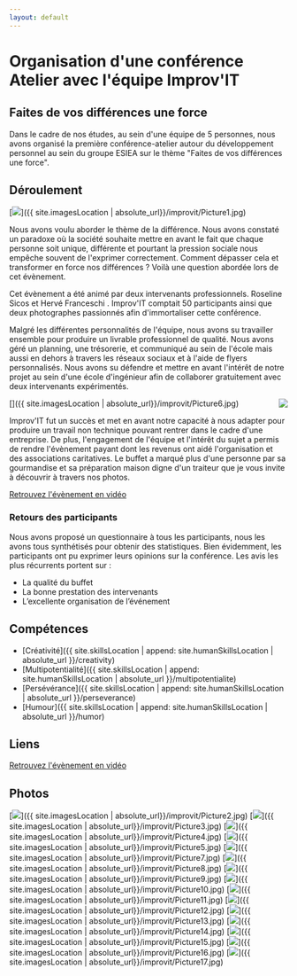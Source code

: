 ```yaml
---
layout: default
---
```


# Organisation d'une conférence Atelier avec l'équipe Improv'IT

## Faites de vos différences une force

Dans le cadre de nos études, au sein d'une équipe de 5 personnes, nous avons organisé la première conférence-atelier autour du développement personnel au sein du groupe ESIEA sur le thème "Faites de vos différences une force".

## Déroulement

[<img src="{{ site.imagesLocation | absolute_url}}/improvit/Picture1.jpg" class="realization-mini border"/>]({{ site.imagesLocation | absolute_url}}/improvit/Picture1.jpg)

Nous avons voulu aborder le thème de la différence. Nous avons constaté un paradoxe où la société souhaite mettre en avant le fait que chaque personne soit unique, différente et pourtant la pression sociale nous empêche souvent de l'exprimer correctement. Comment dépasser cela et transformer en force nos différences ? Voilà une question abordée lors de cet évènement.

Cet évènement a été animé par deux intervenants professionnels. Roseline Sicos et Hervé Franceschi . Improv'IT comptait 50 participants ainsi que deux photographes passionnés afin d'immortaliser cette conférence.

Malgré les différentes personnalités de l'équipe, nous avons su travailler ensemble pour produire un livrable professionnel de qualité. Nous avons géré un planning, une trésorerie, et communiqué au sein de l'école mais aussi en dehors à travers les réseaux sociaux et à l'aide de flyers personnalisés. Nous avons su défendre et mettre en avant l'intérêt de notre projet au sein d'une école d'ingénieur afin de collaborer gratuitement avec deux intervenants expérimentés.

[<img src="{{ site.imagesLocation | absolute_url}}/improvit/Picture6.jpg" class="realization-mini border" style="float: right; margin-left: 5px"/>]({{ site.imagesLocation | absolute_url}}/improvit/Picture6.jpg)

Improv'IT fut un succès et met en avant notre capacité à nous adapter pour produire un travail non technique pouvant rentrer dans le cadre d'une entreprise. De plus, l'engagement de l'équipe et l'intérêt du sujet a permis de rendre l'évènement payant dont les revenus ont aidé l'organisation et des associations caritatives. Le buffet a marqué plus d'une personne par sa gourmandise et sa préparation maison digne d'un traiteur que je vous invite à découvrir à travers nos photos.

[Retrouvez l'évènement en vidéo](https://www.youtube.com/watch?v=a4y8FpCqJbs)

### Retours des participants

Nous avons proposé un questionnaire à tous les participants, nous les avons tous synthétisés pour obtenir des statistiques.
Bien évidemment, les participants ont pu exprimer leurs opinions sur la conférence. Les avis les plus récurrents portent sur :

* La qualité du buffet
* La bonne prestation des intervenants
* L’excellente organisation de l’événement

## Compétences

* [Créativité]({{ site.skillsLocation | append: site.humanSkillsLocation |  absolute_url }}/creativity)
* [Multipotentialité]({{ site.skillsLocation | append: site.humanSkillsLocation |  absolute_url }}/multipotentialite)
* [Persévérance]({{ site.skillsLocation | append: site.humanSkillsLocation |  absolute_url }}/perseverance)
* [Humour]({{ site.skillsLocation | append: site.humanSkillsLocation |  absolute_url }}/humor)

## Liens

[Retrouvez l'évènement en vidéo](https://www.youtube.com/watch?v=a4y8FpCqJbs)

## Photos

[<img src="{{ site.imagesLocation | absolute_url}}/improvit/Picture2.jpg" class="realization-mini border"/>]({{ site.imagesLocation | absolute_url}}/improvit/Picture2.jpg)
[<img src="{{ site.imagesLocation | absolute_url}}/improvit/Picture3.jpg" class="realization-mini border"/>]({{ site.imagesLocation | absolute_url}}/improvit/Picture3.jpg)
[<img src="{{ site.imagesLocation | absolute_url}}/improvit/Picture4.jpg" class="realization-mini border"/>]({{ site.imagesLocation | absolute_url}}/improvit/Picture4.jpg)
[<img src="{{ site.imagesLocation | absolute_url}}/improvit/Picture5.jpg" class="realization-mini border"/>]({{ site.imagesLocation | absolute_url}}/improvit/Picture5.jpg)
[<img src="{{ site.imagesLocation | absolute_url}}/improvit/Picture7.jpg" class="realization-mini border"/>]({{ site.imagesLocation | absolute_url}}/improvit/Picture7.jpg)
[<img src="{{ site.imagesLocation | absolute_url}}/improvit/Picture8.jpg" class="realization-mini border"/>]({{ site.imagesLocation | absolute_url}}/improvit/Picture8.jpg)
[<img src="{{ site.imagesLocation | absolute_url}}/improvit/Picture9.jpg" class="realization-mini border"/>]({{ site.imagesLocation | absolute_url}}/improvit/Picture9.jpg)
[<img src="{{ site.imagesLocation | absolute_url}}/improvit/Picture10.jpg" class="realization-mini border"/>]({{ site.imagesLocation | absolute_url}}/improvit/Picture10.jpg)
[<img src="{{ site.imagesLocation | absolute_url}}/improvit/Picture11.jpg" class="realization-mini border"/>]({{ site.imagesLocation | absolute_url}}/improvit/Picture11.jpg)
[<img src="{{ site.imagesLocation | absolute_url}}/improvit/Picture12.jpg" class="realization-mini border"/>]({{ site.imagesLocation | absolute_url}}/improvit/Picture12.jpg)
[<img src="{{ site.imagesLocation | absolute_url}}/improvit/Picture13.jpg" class="realization-mini border"/>]({{ site.imagesLocation | absolute_url}}/improvit/Picture13.jpg)
[<img src="{{ site.imagesLocation | absolute_url}}/improvit/Picture14.jpg" class="realization-mini border"/>]({{ site.imagesLocation | absolute_url}}/improvit/Picture14.jpg)
[<img src="{{ site.imagesLocation | absolute_url}}/improvit/Picture15.jpg" class="realization-mini border"/>]({{ site.imagesLocation | absolute_url}}/improvit/Picture15.jpg)
[<img src="{{ site.imagesLocation | absolute_url}}/improvit/Picture16.jpg" class="realization-mini border"/>]({{ site.imagesLocation | absolute_url}}/improvit/Picture16.jpg)
[<img src="{{ site.imagesLocation | absolute_url}}/improvit/Picture17.jpg" class="realization-mini border"/>]({{ site.imagesLocation | absolute_url}}/improvit/Picture17.jpg)